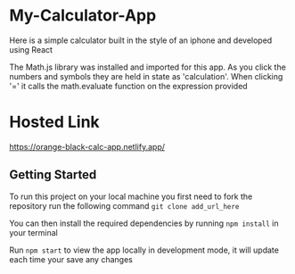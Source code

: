 # My-Calculator-App

Here is a simple calculator built in the style of an iphone and developed using React

The Math.js library was installed and imported for this app. As you click the numbers and symbols they are held in state as 'calculation'. When clicking '=' it calls the math.evaluate function on the expression provided

# Hosted Link

https://orange-black-calc-app.netlify.app/

## Getting Started

To run this project on your local machine you first need to fork the repository run the following command `git clone add_url_here`

You can then install the required dependencies by running `npm install` in your terminal

Run `npm start` to view the app locally in development mode, it will update each time your save any changes
